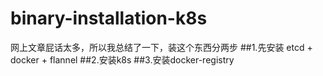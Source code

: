 # binary-installation-k8s

网上文章屁话太多，所以我总结了一下，装这个东西分两步
##1.先安装 etcd + docker + flannel
##2.安装k8s
##3.安装docker-registry
